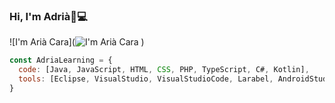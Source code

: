 ### Hi, I'm Adrià👋💻
![I'm Arià Cara](![I'm Arià Cara](https://user-images.githubusercontent.com/102422401/191629408-95071a9d-b993-40b5-89df-ce9dd369c3f5.png)
)

```js
const AdriaLearning = {
  code: [Java, JavaScript, HTML, CSS, PHP, TypeScript, C#, Kotlin],
  tools: [Eclipse, VisualStudio, VisualStudioCode, Larabel, AndroidStudio]
}
```
